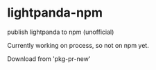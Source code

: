 # lightpanda-npm

publish lightpanda to npm (unofficial)

Currently working on process, so not on npm yet.

Download from 'pkg-pr-new'
